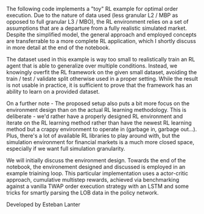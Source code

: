 The following code implements a "toy" RL example for optimal order execution. Due to the nature of data used (less granular L2 / MBP as opposed to full granular L3 / MBO), the RL environment relies on a set of assumptions that are a departure from a fully realistic simulated market. Despite the simplified model, the general approach and employed concepts are transferrable to a more complete RL application, which I shortly discuss in more detail at the end of the notebook.

The dataset used in this example is way too small to realistically train an RL agent that is able to generalize over multiple conditions. Instead, we knowingly overfit the RL framework on the given small dataset, avoiding the train / test / validate split otherwise used in a proper setting. While the result is not usable in practice, it is sufficient to prove that the framework has an ability to learn on a provided dataset.

On a further note - The proposed setup also puts a bit more focus on the environment design than on the actual RL learning methodology. This is deliberate - we'd rather have a properly designed RL environment and iterate on the RL learning method rather than have the newest RL learning method but a crappy environment to operate in (garbage in, garbage out...). Plus, there's a lot of available RL libraries to play around with, but the simulation environment for financial markets is a much more closed space, especially if we want full simulation granularity.

We will initially discuss the environment design. Towards the end of the notebook, the environement designed and discussed is employed in an example triaining loop. This particular implementation uses a actor-critic approach, cumulative multistep rewards, achieved via benchmarking against a vanilla TWAP order execution strategy with an LSTM and some tricks for smartly parsing the LOB data in the policy network.

Developed by Esteban Lanter

